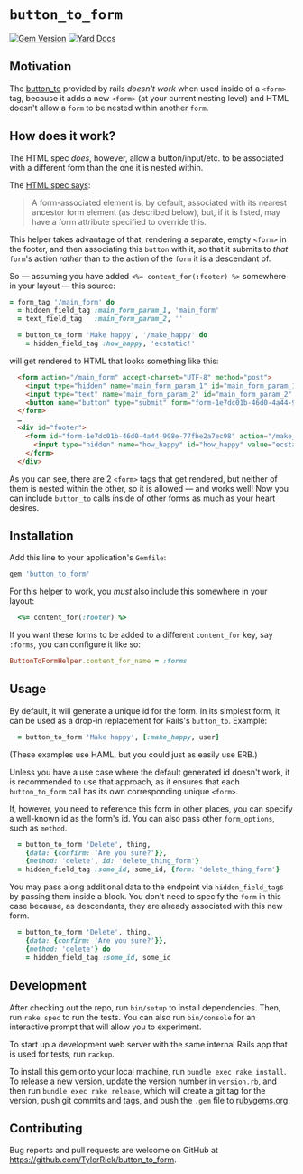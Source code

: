 # `button_to_form`

[![Gem Version](https://badge.fury.io/rb/button_to_form.svg)](https://badge.fury.io/rb/button_to_form)
[![Yard Docs](http://img.shields.io/badge/yard-docs-blue.svg)](https://rdoc.info/github/TylerRick/button_to_form/master)

## Motivation

The [button_to](https://api.rubyonrails.org/classes/ActionView/Helpers/UrlHelper.html#method-i-button_to)
provided by rails _doesn't work_ when used inside of a `<form>` tag, because it adds a new `<form>`
(at your current nesting level) and HTML doesn't allow a `form` to be nested within another `form`.

## How does it work?

The HTML spec _does_, however, allow a button/input/etc. to be
associated with a different form than the one it is nested within.

The [HTML spec says](https://html.spec.whatwg.org/#association-of-controls-and-forms):

> A form-associated element is, by default, associated with its nearest ancestor form element
> (as described below), but, if it is listed, may have a form attribute specified to override
> this.

This helper takes advantage of that, rendering a separate, empty `<form>` in the footer, and then
associating this `button` with it, so that it submits to *that* `form`'s action _rather_ than to the
action of the `form` it is a descendant of.

So — assuming you have added `<%= content_for(:footer) %>` somewhere in your layout — this source:

```ruby
= form_tag '/main_form' do
  = hidden_field_tag :main_form_param_1, 'main_form'
  = text_field_tag   :main_form_param_2, ''

  = button_to_form 'Make happy', '/make_happy' do
    = hidden_field_tag :how_happy, 'ecstatic!'
```

will get rendered to HTML that looks something like this:
```html
  <form action="/main_form" accept-charset="UTF-8" method="post">
    <input type="hidden" name="main_form_param_1" id="main_form_param_1" value="main_form">
    <input type="text" name="main_form_param_2" id="main_form_param_2" value="">
    <button name="button" type="submit" form="form-1e7dc01b-46d0-4a44-908e-77fbe2a7ec98">Make happy</button>
  </form>
  …
  <div id="footer">
    <form id="form-1e7dc01b-46d0-4a44-908e-77fbe2a7ec98" action="/make_happy" accept-charset="UTF-8" method="post">
      <input type="hidden" name="how_happy" id="how_happy" value="ecstatic!">
    </form>
  </div>
```

As you can see, there are 2 `<form>` tags that get rendered, but neither of them is nested within
the other, so it is allowed — and works well! Now you can include `button_to` calls inside of
other forms as much as your heart desires.


## Installation

Add this line to your application's `Gemfile`:

```ruby
gem 'button_to_form'
```

For this helper to work, you *must* also include this somewhere in your layout:
```ruby
  <%= content_for(:footer) %>
```

If you want these forms to be added to a different `content_for` key, say `:forms`, you can
configure it like so:
```ruby
ButtonToFormHelper.content_for_name = :forms
```

## Usage

By default, it will generate a unique id for the form. In its simplest form, it can be used as a
drop-in replacement for Rails's `button_to`. Example:

```ruby
  = button_to_form 'Make happy', [:make_happy, user]
```
(These examples use HAML, but you could just as easily use ERB.)

Unless you have a use case where the default generated id doesn't work, it is recommended to use
that approach, as it ensures that each `button_to_form` call has its own corresponding unique
`<form>`.

If, however, you need to reference this form in other places, you can specify a well-known id as the
form's id. You can also pass other `form_options`, such as `method`.

```ruby
  = button_to_form 'Delete', thing,
    {data: {confirm: 'Are you sure?'}},
    {method: 'delete', id: 'delete_thing_form'}
  = hidden_field_tag :some_id, some_id, {form: 'delete_thing_form'}
```

You may pass along additional data to the endpoint via `hidden_field_tag`s by passing them inside a
block. You don't need to specify the `form` in this case because, as descendants, they are already
associated with this new form.

```ruby
  = button_to_form 'Delete', thing,
    {data: {confirm: 'Are you sure?'}},
    {method: 'delete'} do
    = hidden_field_tag :some_id, some_id
```

## Development

After checking out the repo, run `bin/setup` to install dependencies. Then, run `rake spec` to run the tests. You can also run `bin/console` for an interactive prompt that will allow you to experiment.

To start up a development web server with the same internal Rails app that is used for tests, run `rackup`.

To install this gem onto your local machine, run `bundle exec rake install`. To release a new version, update the version number in `version.rb`, and then run `bundle exec rake release`, which will create a git tag for the version, push git commits and tags, and push the `.gem` file to [rubygems.org](https://rubygems.org).

## Contributing

Bug reports and pull requests are welcome on GitHub at https://github.com/TylerRick/button_to_form.

